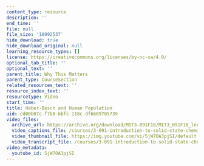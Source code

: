 ```yaml
---
content_type: resource
description: ''
end_time: ''
file: null
file_size: '18992537'
hide_download: true
hide_download_original: null
learning_resource_types: []
license: https://creativecommons.org/licenses/by-nc-sa/4.0/
optional_tab_title: ''
optional_text: ''
parent_title: Why This Matters
parent_type: CourseSection
related_resources_text: ''
resource_index_text: ''
resourcetype: Video
start_time: ''
title: Haber-Bosch and Human Population
uid: cd00b07c-f7b0-bbfc-118c-df6609705739
video_files:
  archive_url: https://archive.org/download/MIT3.091F18/MIT3_091F18_lec02_wtm_300k.mp4
  video_captions_file: /courses/3-091-introduction-to-solid-state-chemistry-fall-2018/5jW7OA3pjSI_captions.webvtt
  video_thumbnail_file: https://img.youtube.com/vi/5jW7OA3pjSI/default.jpg
  video_transcript_file: /courses/3-091-introduction-to-solid-state-chemistry-fall-2018/5jW7OA3pjSI_transcript.pdf
video_metadata:
  youtube_id: 5jW7OA3pjSI
---
```

